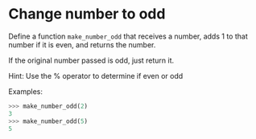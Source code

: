 # Change number to odd

Define a function `make_number_odd` that receives a number, adds 1 to that 
number if it is even, and returns the number.

If the original number passed is odd, just return it.

Hint: Use the % operator to determine if even or odd

Examples:

```python
>>> make_number_odd(2)
3
>>> make_number_odd(5)
5
```
